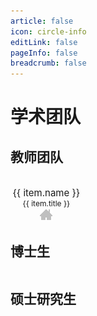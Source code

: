 ```yaml
---
article: false
icon: circle-info
editLink: false
pageInfo: false
breadcrumb: false
---
```


# 学术团队

## 教师团队

<div class="row">
    <div class="team">
        <div class="team-item" v-for="(item, index) in teachers" :key="index">
          <img :src="`${avatarBaseUrl}${item.avatar}`" alt="" />
          <div class="name">{{ item.name }}</div>
          <div class="title">{{ item.title }}</div>
          <a :href="item.link" target="_blank"><img src="/assets/images/home.gif"></a>
      </div>
    </div>
</div>

## 博士生

<div class="row">
    <div class="team">
        <template v-for="(students, year, i) in phds" :key="year">
            <div class="team-item" v-for="(item, index) in students" :key="index">
              <img :src="`${avatarBaseUrl}${item.avatar}`" alt="" />
              <div class="name">{{ item.name }}</div>
              <div class="title">{{ year }}级</div>
              <a :href="item.link" target="_blank"><img src="/assets/images/home.gif"></a>
            </div>
        </template>
    </div>
</div>

## 硕士研究生

<template v-for="(students, year, i) in masters" :key="year">

  <h3 :id="'_'+year+'级'" tabindex="-1"><a class="header-anchor" :href="'#_'+year+'级'" aria-hidden="true">#</a> {{year}} 级</h3>
  <div class="row">
      <div class="team">
          <div class="team-item" v-for="(item, index) in students" :key="index">
            <img :src="`${avatarBaseUrl}${item.avatar}`" alt="" />
            <div class="name">{{ item.name }}</div>
            <div class="title">{{year}} 级</div>
            <a :href="item.link" target="_blank"><img src="/assets/images/home.gif"></a>
        </div>
      </div>
  </div>
</template>


<script>
export default {
    // data() 返回的属性将会成为响应式的状态
    // 并且暴露在 `this` 上
    data() {
        return {
            avatarBaseUrl: "assets/images/memberimage/",
            teachers: [
                {
                    name: "丁兴号",
                    avatar: "dingxinghao.jpg",
                    title: "教授，博导",
                    link: "teamindex/xhding.html",
                },
                {
                    name: "黄悦",
                    avatar: "huangyue.jpg",
                    title: "教授，硕导",
                    link: "teamindex/yhuang.html",
                },
                {
                    name: "肖珍龙",
                    avatar: "xiaozhenlong.jpg",
                    title: "副教授，硕导",
                    link: "teamindex/zlxiao.html",
                },
                {
                    name: "涂晓彤",
                    avatar: "tuxiaotong.jpg",
                    title: "助理教授，硕导",
                    link: "teamindex/xttu.html",
                },
                {
                    name: "John Paisely",
                    avatar: "john.jpg",
                    title: "客座教授",
                    link: "http://www.columbia.edu/~jwp2128/",
                },
                {
                    name: "Mingyuan Zhou",
                    avatar: "zhoumingyuan.png",
                    title: "客座教授",
                    link: "http://mingyuanzhou.github.io/",
                },
            ],
            phds: {
                2014: [{
                    name: "傅雪阳",
                    avatar: "fuxueyang.jpg",
                    title: "",
                    link: "https://xueyangfu.github.io",
                },],
                2015: [{
                    name: "王宇",
                    avatar: "wangyu.jpg",
                    title: "",
                    link: "teamindex/ywang.html",
                },],
                2016: [{
                    name: "孙立言",
                    avatar: "sunliyan.jpg",
                    title: "",
                    link: "https://lynnsunxmu.github.io",
                },],
                2017: [{
                    name: "王武",
                    avatar: "wangwu.jpg",
                    title: "",
                    link: "#"
                },],
                2018: [{
                    name: "林煌星",
                    avatar: "linhuangxing.jpg",
                    title: "",
                    link: "#",
                },
                {
                    name: "井长兴",
                    avatar: "jingchangxing.jpg",
                    title: "",
                    link: "#",
                },],
                2019: [{
                    name: "富振奇",
                    avatar: "fuzhenqi.jpg",
                    title: "",
                    link: "https://zhenqifu.github.io/",
                },
                {
                    name: "马超",
                    avatar: "machao.jpg",
                    title: "",
                    link: "#"
                },],
                2020: [{
                    name: "徐浩特",
                    avatar: "xuhaote.jpg",
                    title: "",
                    link: "#"
                },
                {
                    name: "匡振宇",
                    avatar: "White on Black_MTXX_MH20230709_205716061.jpg",
                    title: "",
                    link: "#",
                },],
                2021: [{
                    name: "孟戈",
                    avatar: "mengge.jpg",
                    title: "",
                    link: "#"
                },
                {
                    name: "黄飞成",
                    avatar: "huangfeicheng.jpg",
                    title: "",
                    link: "#",
                },],
                2022: [{
                    name: "林溦",
                    avatar: "linwei.png",
                    title: "",
                    link: "#"
                },
                {
                    name: "黄海靓",
                    avatar: "huanghailiang.jpg",
                    title: "",
                    link: "#",
                },
                {
                    name: "王莹莹",
                    avatar: "wangyingying.jpg",
                    title: "",
                    link: "#",
                },],
                2023: [{
                    name: "陈学林",
                    avatar: "阳_陈学林_23博.jpg",
                    title: "",
                    link: "#"
                },
                {
                    name: "陈睿哲",
                    avatar: "chenruizhe.jpg",
                    title: "",
                    link: "#",
                },
                {
                    name: "方亦凡",
                    avatar: "方亦凡_方亦凡 23博.jpg",
                    title: "",
                    link: "#",
                },
                {
                    name: "郭奕松",
                    avatar: "郭奕松_郭奕松-23博.jpg",
                    title: "",
                    link: "#",
                },]
            },
            masters: {
                2021: [
                    {
                        name: "褚学业",
                        avatar: "chuxueye.jpg",
                        title: "",
                        link: ""
                    },
                    {
                        name: "丁海舟",
                        avatar: "dinghaizhou.jpg",
                        title: "",
                        link: "",
                    },
                    {
                        name: "胡郁明",
                        avatar: "huyuming.jpg",
                        title: "",
                        link: ""
                    },
                    {
                        name: "赖灿兴",
                        avatar: "laicanxing.jpg",
                        title: "",
                        link: "",
                    },
                    {
                        name: "林初阳",
                        avatar: "linchuyang.jpg",
                        title: "",
                        link: "",
                    },
                    {
                        name: "刘奕阳",
                        avatar: "liuyiyang.jpg",
                        title: "",
                        link: "",
                    },
                    {
                        name: "吕正芃",
                        avatar: "dabai.jpg",
                        title: "",
                        link: ""
                    },
                    {
                        name: "毛怡瑾",
                        avatar: "maoyijin.jpg",
                        title: "",
                        link: ""
                    },
                    {
                        name: "魏海艳",
                        avatar: "weihaiyan.jpg",
                        title: "",
                        link: "",
                    },
                    {
                        name: "徐迎",
                        avatar: "xuying.jpg",
                        title: "",
                        link: ""
                    },
                    {
                        name: "杨刚",
                        avatar: "yanggang.jpg",
                        title: "",
                        link: ""
                    },
                    {
                        name: "张勇华",
                        avatar: "zhangyonghua.jpg",
                        title: "",
                        link: "",
                    },
                    {
                        name: "郑国庆",
                        avatar: "zhengguoqing.jpg",
                        title: "",
                        link: "",
                    },
                    {
                        name: "钟杰",
                        avatar: "zhongjie.jpg",
                        title: "",
                        link: ""
                    },
                    {
                        name: "钟亦劲",
                        avatar: "zhongyijin.jpg",
                        title: "",
                        link: "",
                    },
                    {
                        name: "周文波",
                        avatar: "zhouwenbo.jpg",
                        title: "",
                        link: "",
                    },
                ],
                2022: [
                    {
                        name: "陈晓璐",
                        avatar: "陈晓璐.jpg",
                        title: "",
                        link: ""
                    },
                    {
                        name: "程利东",
                        avatar: "程利东.jpg",
                        title: "",
                        link: ""
                    },
                    {
                        name: "邓成浩",
                        avatar: "邓成浩.jpg",
                        title: "",
                        link: ""
                    },
                    {
                        name: "董於航",
                        avatar: "董於航.jpg",
                        title: "",
                        link: ""
                    },
                    {
                        name: "范琳钰",
                        avatar: "范琳钰.jpg",
                        title: "",
                        link: ""
                    },
                    {
                        name: "黄婧嘉",
                        avatar: "黄婧嘉.png",
                        title: "",
                        link: ""
                    },
                    {
                        name: "李晨",
                        avatar: "李晨.jpg",
                        title: "",
                        link: ""
                    },
                    {
                        name: "林鸿",
                        avatar: "林鸿.jpg",
                        title: "",
                        link: ""
                    },
                    {
                        name: "马晨雨",
                        avatar: "马晨雨.jpg",
                        title: "",
                        link: ""
                    },
                    {
                        name: "彭家傲",
                        avatar: "彭家傲.jpg",
                        title: "",
                        link: ""
                    },
                    {
                        name: "唐路垚",
                        avatar: "唐路垚.jpg",
                        title: "",
                        link: ""
                    },
                    {
                        name: "吴庆垚",
                        avatar: "吴庆垚.jpg",
                        title: "",
                        link: ""
                    },
                    {
                        name: "夏周翔",
                        avatar: "夏周翔.jpg",
                        title: "",
                        link: ""
                    },
                    {
                        name: "余河灯",
                        avatar: "余河灯.jpg",
                        title: "",
                        link: ""
                    },
                    {
                        name: "袁与炫",
                        avatar: "袁与炫.jpg",
                        title: "",
                        link: ""
                    },
                    {
                        name: "章弘阳",
                        avatar: "章弘阳.jpg",
                        title: "",
                        link: ""
                    },
                    {
                        name: "庄荣晋",
                        avatar: "庄荣晋.jpg",
                        title: "",
                        link: ""
                    },
                    {
                        name: "王珺玮",
                        avatar: "wangjunwei.jpg",
                        title: "",
                        link: "",
                    },
                ],
                2023: [
                    {
                        "name": "杨捷媛",
                        "avatar": "Gyra_Image_1700468281581.jpg",
                        "title": "",
                        "link": ""
                    },
                    {
                        "name": "张依诺",
                        "avatar": "&&_张依诺_23硕.jpg",
                        "title": "",
                        "link": ""
                    },
                    {
                        "name": "王家祥",
                        "avatar": "wjx_王家祥_23硕.jpg",
                        "title": "",
                        "link": ""
                    },
                    {
                        "name": "刘胤昊",
                        "avatar": "刘胤昊_23硕.jpg",
                        "title": "",
                        "link": ""
                    },
                    {
                        "name": "陈轶鑫",
                        "avatar": "玄愔_陈轶鑫_23硕.png",
                        "title": "",
                        "link": ""
                    },
                    {
                        "name": "涂静妍",
                        "avatar": "chigetsu_涂静妍_23硕.jpg",
                        "title": "",
                        "link": ""
                    },
                    {
                        "name": "曾秀娜",
                        "avatar": "iuiuiuiu_曾秀娜_23硕.png",
                        "title": "",
                        "link": ""
                    },
                    {
                        "name": "温凯润",
                        "avatar": "YUN_温凯润_23硕.jpg",
                        "title": "",
                        "link": ""
                    },
                    {
                        "name": "马生斌",
                        "avatar": "晚安_马生斌_23硕.png",
                        "title": "",
                        "link": ""
                    },
                    {
                        "name": "李非非",
                        "avatar": "非_A70DDD8F-7E7B-44B0-BE7D-146D59B44C39.jpeg",
                        "title": "",
                        "link": ""
                    },
                    {
                        "name": "黄焜泽",
                        "avatar": "alive_黄焜泽_23硕.jpg",
                        "title": "",
                        "link": ""
                    },
                    {
                        "name": "张舰",
                        "avatar": "zjrandom_张舰_23硕.jpg",
                        "title": "",
                        "link": "https://zjrandom951.github.io"
                    },
                    {
                        "name": "孔杭杨",
                        "avatar": "咖啡因_孔杭扬_23硕.jpg",
                        "title": "",
                        "link": ""
                    },
                    {
                        "name": "郑辉",
                        "avatar": "唯我·信仰の永恒_郑辉_23硕.jpg",
                        "title": "",
                        "link": "https://www.huii.top/"
                    },
                    {
                        "name": "黄誉之",
                        "avatar": "Yu2hi_黄誉之_23硕.jpg",
                        "title": "",
                        "link": ""
                    },
                    {
                        "name": "林云龙",
                        "avatar": "LYL_照片3.jpg",
                        "title": "",
                        "link": ""
                    },
                    {
                        "name": "胡国亮",
                        "avatar": "若听_胡国亮_23硕.jpg",
                        "title": "",
                        "link": ""
                    },
                    {
                        "name": "徐浩迪",
                        "avatar": "Blehum_徐浩迪_23硕.jpg",
                        "title": "",
                        "link": ""
                    },
                    {
                        "name": "林子旭",
                        "avatar": "len_林子旭_23硕.jpg",
                        "title": "",
                        "link": ""
                    },
                    {
                        "name": "蔡中南",
                        "avatar": "蔡中南_蔡中南_23硕.jpg",
                        "title": "",
                        "link": ""
                    },
                    {
                        "name": "张晋恺",
                        "avatar": "不为人知的用户_张晋恺_23硕.jpg",
                        "title": "",
                        "link": ""
                    },
                    {
                        "name": "何旭祥",
                        "avatar": "何旭祥_何旭祥_23硕.jpg",
                        "title": "",
                        "link": ""
                    }
                ]
            },

        };
    },
};
</script>

<style>
.team {
    display: grid;
    grid-template-columns: repeat(auto-fill, minmax(100px, 1fr));
    /*自动换行并自动平均分配宽度 */
    gap: 15px;
    /* 可以添加适当的间距*/
    text-align: center;
}

.name {
    font-size: 15px;
}

.title {
    font-size: 12px;
}
</style>
